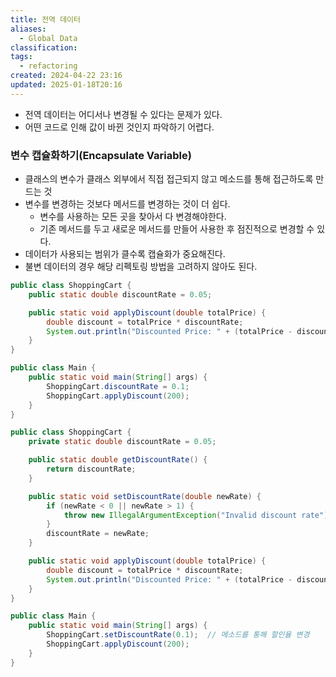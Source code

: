 ```yaml
---
title: 전역 데이터
aliases:
  - Global Data
classification: 
tags:
  - refactoring
created: 2024-04-22 23:16
updated: 2025-01-18T20:16
---
```

- 전역 데이터는 어디서나 변경될 수 있다는 문제가 있다.
- 어떤 코드로 인해 값이 바뀐 것인지 파악하기 어렵다.

### 변수 캡슐화하기(Encapsulate Variable)

- 클래스의 변수가 클래스 외부에서 직접 접근되지 않고 메소드를 통해 접근하도록 만드는 것
- 변수를 변경하는 것보다 메서드를 변경하는 것이 더 쉽다.
	- 변수를 사용하는 모든 곳을 찾아서 다 변경해야한다.
	- 기존 메서드를 두고 새로운 메서드를 만들어 사용한 후 점진적으로 변경할 수 있다.
- 데이터가 사용되는 범위가 클수록 캡슐화가 중요해진다.
- 불변 데이터의 경우 해당 리펙토링 방법을 고려하지 않아도 된다.

```java
public class ShoppingCart {
    public static double discountRate = 0.05;

    public static void applyDiscount(double totalPrice) {
        double discount = totalPrice * discountRate;
        System.out.println("Discounted Price: " + (totalPrice - discount));
    }
}

public class Main {
    public static void main(String[] args) {
        ShoppingCart.discountRate = 0.1;
        ShoppingCart.applyDiscount(200);
    }
}
```

```java
public class ShoppingCart {
    private static double discountRate = 0.05;

    public static double getDiscountRate() {
        return discountRate;
    }

    public static void setDiscountRate(double newRate) {
        if (newRate < 0 || newRate > 1) {
	        throw new IllegalArgumentException("Invalid discount rate");
        }
        discountRate = newRate;
    }

    public static void applyDiscount(double totalPrice) {
        double discount = totalPrice * discountRate;
        System.out.println("Discounted Price: " + (totalPrice - discount));
    }
}

public class Main {
    public static void main(String[] args) {
        ShoppingCart.setDiscountRate(0.1);  // 메소드를 통해 할인율 변경
        ShoppingCart.applyDiscount(200);
    }
}
```
